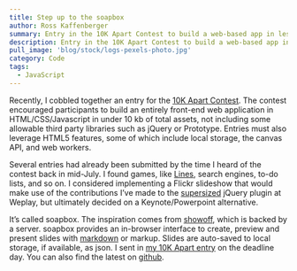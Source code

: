 ```yaml
---
title: Step up to the soapbox
author: Ross Kaffenberger
summary: Entry in the 10K Apart Contest to build a web-based app in less than 10kb of javascript
description: Entry in the 10K Apart Contest to build a web-based app in less than 10kb of javascript
pull_image: 'blog/stock/logs-pexels-photo.jpg'
category: Code
tags:
  - JavaScript
---
```

Recently, I cobbled together an entry for the [10K Apart Contest][1]. The contest encouraged participants to build an entirely front-end web application in HTML/CSS/Javascript in under 10 kb of total assets, not including some allowable third party libraries such as jQuery or Prototype. Entries must also leverage HTML5 features, some of which include local storage, the canvas API, and web workers.

Several entries had already been submitted by the time I heard of the contest back in mid-July. I found games, like [Lines][2], search engines, to-do lists, and so on. I considered implementing a Flickr slideshow that would make use of the contributions I’ve made to the [supersized][3] jQuery plugin at Weplay, but ultimately decided on a Keynote/Powerpoint alternative.

It’s called soapbox. The inspiration comes from [showoff][4], which is backed by a server. soapbox provides an in-browser interface to create, preview and present slides with [markdown][5] or markup. Slides are auto-saved to local storage, if available, as json. I sent in [my 10K Apart entry][6] on the deadline day. You can also find the latest on [github][7].

[1]:	http://10k.aneventapart.com/
[2]:	http://10k.aneventapart.com/Entry/62
[3]:	http://github.com/weplay/supersized
[4]:	http://github.com/schacon/showoff
[5]:	http://daringfireball.net/projects/markdown/
[6]:	http://10k.aneventapart.com/Entry/361
[7]:	http://github.com/rosskaff/soapbox
